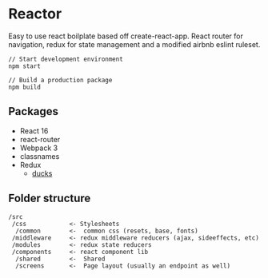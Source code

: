 # Reactor #

Easy to use react boilplate based off create-react-app. React router for navigation, redux for state management and a modified airbnb eslint ruleset.

```
// Start development environment
npm start

// Build a production package
npm build
```

## Packages ##

* React 16
* react-router
* Webpack 3
* classnames
* Redux
    * [ducks](https://github.com/erikras/ducks-modular-redux)


## Folder structure ##
```
/src
 /css            <- Stylesheets
  /common        <-  common css (resets, base, fonts)
 /middleware     <- redux middleware reducers (ajax, sideeffects, etc)
 /modules        <- redux state reducers
 /components     <- react component lib
  /shared        <-  Shared
  /screens       <-  Page layout (usually an endpoint as well)
```